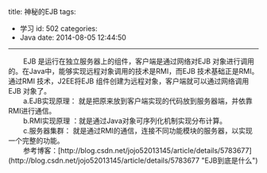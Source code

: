 title: 神秘的EJB
tags:
  - 学习
id: 502
categories:
  - Java
date: 2014-08-05 12:44:50
---

<div style="font-size: 14px;"><span style="padding-left: 30px;">EJB 是运行在独立服务器上的组件，客户端是通过网络对EJB 对象进行调用的。在Java中，能够实现远程对象调用的技术是RMI，而EJB 技术基础正是RMI。通过RMI 技术，J2EE将EJB 组件创建为远程对象，客户端就可以通过网络调用EJB 对象了。</span></div>
<div style="font-size: 14px;"><span style="padding-left: 30px;">a.EJB实现原理： 就是把原来放到客户端实现的代码放到服务器端，并依靠RMI进行通信。</span></div>
<div style="font-size: 14px;"><span style="padding-left: 30px;">b.RMI实现原理 ：就是通过Java对象可序列化机制实现分布计算。</span></div>
<div style="font-size: 14px;"><span style="padding-left: 30px;">c.服务器集群： 就是通过RMI的通信，连接不同功能模块的服务器，以实现一个完整的功能。</span></div>

<div style="font-size: 14px;"><span style="padding-left: 30px;">参考博客：[http://blog.csdn.net/jojo52013145/article/details/5783677](http://blog.csdn.net/jojo52013145/article/details/5783677 "EJB到底是什么")</span></div>